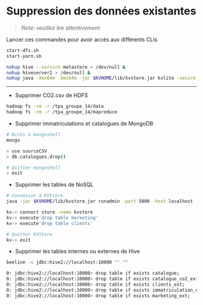 # Suppression des données existantes

> _Note: veuillez lire attentivement_

Lancer ces commandes pour avoir accès aux différents CLIs

```bash
start-dfs.sh
start-yarn.sh

nohup hive --service metastore > /dev/null &
nohup hiveserver2 > /dev/null &
nohup java -Xmx64m -Xms64m -jar $KVHOME/lib/kvstore.jar kvlite -secure-config disable -root $KVROOT &
```

---

- Supprimer CO2.csv de HDFS

```bash
hadoop fs -rm -r /tpa_groupe_14/data
hadoop fs -rm -r /tpa_groupe_14/mapreduce
```

- Supprimer immatriculations et catalogues de MongoDB

```bash
# Accès à mongoshell
mongo

> use sourceCSV
> db.catalogues.drop()

# Quitter mongoshell
> exit
```

- Supprimer les tables de NoSQL

```bash
# Connexion à KVStore
java -jar $KVHOME/lib/kvstore.jar runadmin -port 5000 -host localhost

kv-> connect store -name kvstore
kv-> execute'drop table marketing'
kv-> execute'drop table clients'

# Quitter KVStore
kv-> exit
```

- Supprimer les tables internes ou externes de Hive

```bash
beeline -u jdbc:hive2://localhost:10000 "" ""

0: jdbc:hive2://localhost:10000> drop table if exists catalogue;
0: jdbc:hive2://localhost:10000> drop table if exists catalogue_co2_ext;
0: jdbc:hive2://localhost:10000> drop table if exists clients_ext;
0: jdbc:hive2://localhost:10000> drop table if exists immatriculation_ext;
0: jdbc:hive2://localhost:10000> drop table if exists marketing_ext;
```
